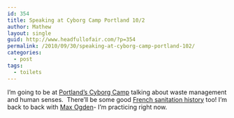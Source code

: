 ```yaml
---
id: 354
title: Speaking at Cyborg Camp Portland 10/2
author: Mathew
layout: single
guid: http://www.headfullofair.com/?p=354
permalink: /2010/09/30/speaking-at-cyborg-camp-portland-102/
categories:
  - post
tags:
  - toilets
---
```

<div>
  <p>
    I&#8217;m going to be at <a href="http://portland.cyborgcamp.com/">Portland&#8217;s Cyborg Camp</a> talking about waste management and human senses.  There&#8217;ll be some good <a href="http://www.cloacina.org/blog/2010/05/public-urinals-of-the-july-monarchy/">French sanitation history</a> too! I&#8217;m back to back with <a href="http://maxogden.com/">Max Ogden</a>- I&#8217;m practicing right now.
  </p>
</div>
